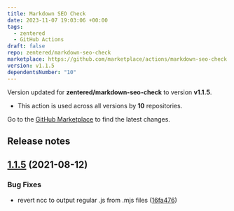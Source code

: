 ```yaml
---
title: Markdown SEO Check
date: 2023-11-07 19:03:06 +00:00
tags:
  - zentered
  - GitHub Actions
draft: false
repo: zentered/markdown-seo-check
marketplace: https://github.com/marketplace/actions/markdown-seo-check
version: v1.1.5
dependentsNumber: "10"
---
```



Version updated for **zentered/markdown-seo-check** to version **v1.1.5**.
- This action is used across all versions by **10** repositories.

Go to the [GitHub Marketplace](https://github.com/marketplace/actions/markdown-seo-check) to find the latest changes.

## Release notes

## [1.1.5](https://github.com/zentered/markdown-seo-check/compare/v1.1.4...v1.1.5) (2021-08-12)


### Bug Fixes

* revert ncc to output regular .js from .mjs files ([16fa476](https://github.com/zentered/markdown-seo-check/commit/16fa476a21ce00a156e687fda2b46689b73bbaf9))




